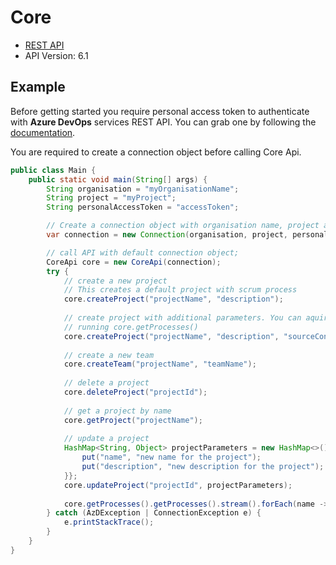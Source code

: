 # Core

- [REST API](https://docs.microsoft.com/en-us/rest/api/azure/devops/core/?view=azure-devops-rest-6.1)
- API Version: 6.1

## Example

Before getting started you require personal access token to authenticate with **Azure DevOps** services REST API.
You can grab one by following the [documentation](https://docs.microsoft.com/en-us/azure/devops/organizations/accounts/use-personal-access-tokens-to-authenticate?WT.mc_id=docs-github-dbrown&view=azure-devops&tabs=preview-page).

You are required to create a connection object before calling Core Api.

```java
public class Main {
    public static void main(String[] args) {
        String organisation = "myOrganisationName";
        String project = "myProject";
        String personalAccessToken = "accessToken";

        // Create a connection object with organisation name, project and personal access token.
        var connection = new Connection(organisation, project, personalAccessToken);

        // call API with default connection object;
        CoreApi core = new CoreApi(connection);
        try {        
            // create a new project
            // This creates a default project with scrum process
            core.createProject("projectName", "description");
    
            // create project with additional parameters. You can aquire the template type id by
            // running core.getProcesses()
            core.createProject("projectName", "description", "sourceControlType", "templateTypeId");
    
            // create a new team
            core.createTeam("projectName", "teamName");
    
            // delete a project
            core.deleteProject("projectId");
    
            // get a project by name
            core.getProject("projectName");
    
            // update a project
            HashMap<String, Object> projectParameters = new HashMap<>(){{
                put("name", "new name for the project");
                put("description", "new description for the project");
            }};
            core.updateProject("projectId", projectParameters);
    
            core.getProcesses().getProcesses().stream().forEach(name -> System.out.println(name.getName()));
        } catch (AzDException | ConnectionException e) {
            e.printStackTrace();
        }
    }
}
```